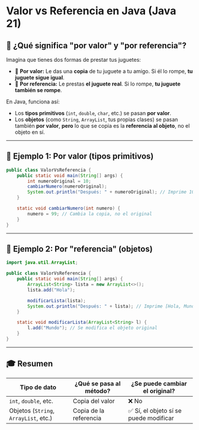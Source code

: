 
# Valor vs Referencia en Java (Java 21)

## 🧠 ¿Qué significa "por valor" y "por referencia"?

Imagina que tienes dos formas de prestar tus juguetes:

- 🎁 **Por valor:** Le das una **copia** de tu juguete a tu amigo. Si él lo rompe, **tu juguete sigue igual**.
- 🔗 **Por referencia:** Le prestas **el juguete real**. Si lo rompe, **tu juguete también se rompe**.

En Java, funciona así:

- Los **tipos primitivos** (`int`, `double`, `char`, etc.) se pasan **por valor**.
- Los **objetos** (como `String`, `ArrayList`, tus propias clases) se pasan también **por valor**, **pero** lo que se copia es la **referencia al objeto**, no el objeto en sí.

---

## 🧪 Ejemplo 1: Por valor (tipos primitivos)

```java
public class ValorVsReferencia {
    public static void main(String[] args) {
        int numeroOriginal = 10;
        cambiarNumero(numeroOriginal);
        System.out.println("Después: " + numeroOriginal); // Imprime 10
    }

    static void cambiarNumero(int numero) {
        numero = 99; // Cambia la copia, no el original
    }
}
```

---

## 🧪 Ejemplo 2: Por "referencia" (objetos)

```java
import java.util.ArrayList;

public class ValorVsReferencia {
    public static void main(String[] args) {
        ArrayList<String> lista = new ArrayList<>();
        lista.add("Hola");

        modificarLista(lista);
        System.out.println("Después: " + lista); // Imprime [Hola, Mundo]
    }

    static void modificarLista(ArrayList<String> l) {
        l.add("Mundo"); // Se modifica el objeto original
    }
}
```

---

## 🎓 Resumen

| Tipo de dato       | ¿Qué se pasa al método?        | ¿Se puede cambiar el original? |
|--------------------|-------------------------------|-------------------------------|
| `int`, `double`, etc. | Copia del valor               | ❌ No                         |
| Objetos (`String`, `ArrayList`, etc.) | Copia de la referencia       | ✅ Sí, el objeto sí se puede modificar |
